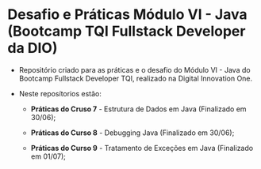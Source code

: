# Desafio e Práticas Módulo VI - Java (Bootcamp TQI Fullstack Developer da DIO)

- Repositório criado para as práticas e o desafio do Módulo VI - Java do Bootcamp Fullstack Developer TQI, realizado na Digital Innovation One.

- Neste reposítorios estão:
  
  - **Práticas do Cruso 7** - Estrutura de Dados em Java (Finalizado em 30/06);
  
  - **Práticas do Curso 8** - Debugging Java (Finalizado em 30/06);
  
  - **Práticas do Curso 9** - Tratamento de Exceções em Java (Finalizado em 01/07);
